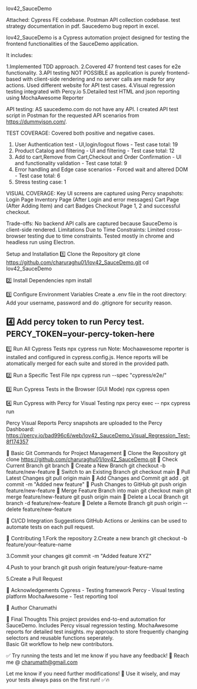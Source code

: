 Iov42_SauceDemo

Attached: 
Cypress FE codebase.
Postman API collection codebase. 
test strategy documentation in pdf.
Saucedemo bug report in excel.

Iov42_SauceDemo is a Cypress automation project designed for testing the frontend functionalities of the SauceDemo application. 

It includes:

1.Implemented TDD approach. 
2.Covered 47 frontend test cases for e2e functionality. 
3.API testing NOT POSSIBLE as application is purely frontend-based with client-side rendering and no server calls are made for any actions. Used different website for API test cases. 
4.Visual regression testing integrated with Percy.io
5.Detailed test HTML and json reporting using MochaAwesome Reporter 

API testing: AS saucedemo.com do not have any API. I created API test script in Postman for the requested API scenarios from https://dummyjson.com/. 

TEST COVERAGE: 
Covered both positive and negative cases.   
1. User Authentication test - UI,login/logout flows - Test case total: 19
2. Product Catalog and filtering -  UI and filtering -  Test case total: 12
3. Add to cart,Remove from Cart,Checkout and Order Confirmation - UI and functionality validation - Test case total: 9
4. Error handling and Edge case scenarios - Forced wait and altered DOM -  Test case total: 6
5. Stress testing case: 1

VISUAL COVERAGE:  Key UI screens are captured using Percy snapshots:
Login Page
Inventory Page (After Login and error messages)
Cart Page (After Adding Item) and cart Badges
Checkout Page 1, 2 and successful checkout.  

Trade-offs: No backend API calls are captured because SauceDemo is client-side rendered.
Limitations Due to Time Constraints: Limited cross-browser testing due to time constraints. Tested mostly in chrome and headless run using Electron.  

Setup and Installation
1️⃣ Clone the Repository
git clone https://github.com/charuraghu01/Iov42_SauceDemo.git
cd Iov42_SauceDemo

2️⃣ Install Dependencies
npm install

3️⃣ Configure Environment Variables
Create a .env file in the root directory:
Add your username, password and do .gitignore for security reason.  

4️⃣ Add percy token to run Percy test.  
PERCY_TOKEN=your-percy-token-here
----------------------------------------------------------------------------------------------------------------------------------------------------------------------
1️⃣ Run All Cypress Tests
npx cypress run
Note: Mochaawesome reporter is installed and configured in cypress.config.js. Hence reports will be atomatically merged for each suite and stored in the provided path.  

2️⃣ Run a Specific Test File
npx cypress run --spec "cypress/e2e/<filename>"
   
3️⃣ Run Cypress Tests in the Browser (GUI Mode)
npx cypress open

4️⃣ Run Cypress with Percy for Visual Testing
npx percy exec -- npx cypress run

Percy Visual Reports
Percy snapshots are uploaded to the Percy Dashboard: https://percy.io/bad996c6/web/Iov42_SauceDemo_Visual_Regression_Test-8f174357

🔄 Basic Git Commands for Project Management
🔹 Clone the Repository
git clone https://github.com/charuraghu01/Iov42_SauceDemo.git
🔹 Check Current Branch
git branch
🔹 Create a New Branch
git checkout -b feature/new-feature
🔹 Switch to an Existing Branch
git checkout main
🔹 Pull Latest Changes
git pull origin main
🔹 Add Changes and Commit
git add .
git commit -m "Added new feature"
🔹 Push Changes to GitHub
git push origin feature/new-feature
🔹 Merge Feature Branch into main
git checkout main
git merge feature/new-feature
git push origin main
🔹 Delete a Local Branch
git branch -d feature/new-feature
🔹 Delete a Remote Branch
git push origin --delete feature/new-feature

🚀 CI/CD Integration Suggestions
GitHub Actions or Jenkins can be used to automate tests on each pull request.

🤝 Contributing
1.Fork the repository
2.Create a new branch
git checkout -b feature/your-feature-name

3.Commit your changes
git commit -m "Added feature XYZ"

4.Push to your branch
git push origin feature/your-feature-name

5.Create a Pull Request


🙌 Acknowledgements
Cypress - Testing framework
Percy - Visual testing platform
MochaAwesome - Test reporting tool

🎉 Author
Charumathi

🚀 Final Thoughts
This project provides end-to-end automation for SauceDemo.
Includes Percy visual regression testing.
MochaAwesome reports for detailed test insights.
my approach to store frequently changing selectors and reusable functions seperately.  
Basic Git workflow to help new contributors.

✅ Try running the tests and let me know if you have any feedback! 🚀 
Reach me @ charumath@gmail.com

Let me know if you need further modifications! 🚀
Use it wisely, and may your tests always pass on the first run! ✅🔥 











   

